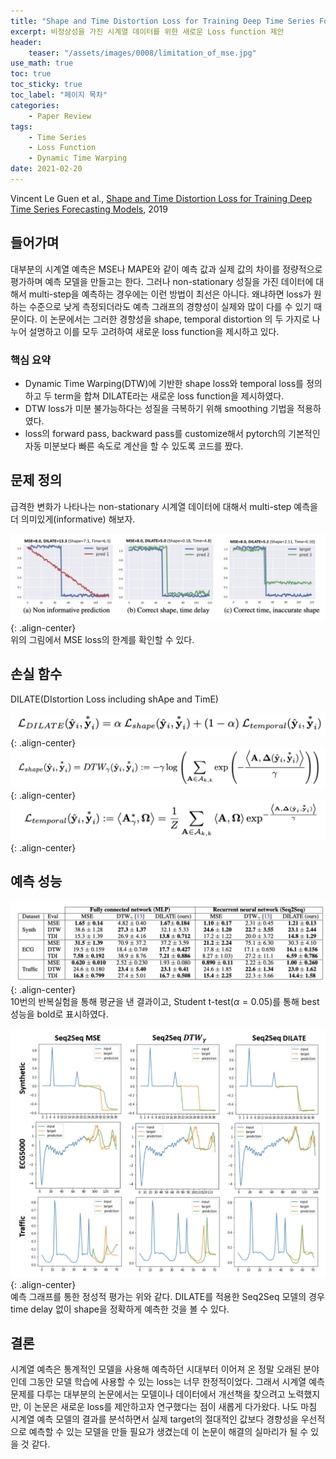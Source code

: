 ```yaml
---
title: "Shape and Time Distortion Loss for Training Deep Time Series Forecasting Models"
excerpt: 비정상성을 가진 시계열 데이터를 위한 새로운 Loss function 제안
header:
    teaser: "/assets/images/0008/limitation_of_mse.jpg"
use_math: true
toc: true
toc_sticky: true
toc_label: "페이지 목차"
categories: 
    - Paper Review
tags: 
    - Time Series
    - Loss Function
    - Dynamic Time Warping
date: 2021-02-20
---
```


Vincent Le Guen et al., [Shape and Time Distortion Loss for Training Deep Time Series Forecasting Models](https://arxiv.org/pdf/1909.09020.pdf), 2019  

## 들어가며
대부분의 시계열 예측은 MSE나 MAPE와 같이 예측 값과 실제 값의 차이를 정량적으로 평가하며 예측 모델을 만들고는 한다. 그러나 non-stationary 성질을 가진 데이터에 대해서 multi-step을 예측하는 경우에는 이런 방법이 최선은 아니다. 왜냐하면 loss가 원하는 수준으로 낮게 측정되더라도 예측 그래프의 경향성이 실제와 많이 다를 수 있기 때문이다. 이 논문에서는 그러한 경향성을 shape, temporal distortion 의 두 가지로 나누어 설명하고 이를 모두 고려하여 새로운 loss function을 제시하고 있다.  

### 핵심 요약
- Dynamic Time Warping(DTW)에 기반한 shape loss와 temporal loss를 정의하고 두 term을 합쳐 DILATE라는 새로운 loss function을 제시하였다.
- DTW loss가 미분 불가능하다는 성질을 극복하기 위해 smoothing 기법을 적용하였다.
- loss의 forward pass, backward pass를 customize해서 pytorch의 기본적인 자동 미분보다 빠른 속도로 계산을 할 수 있도록 코드를 짰다.  

## 문제 정의
급격한 변화가 나타나는 non-stationary 시계열 데이터에 대해서 multi-step 예측을 더 의미있게(informative) 해보자.  

![limitation of MSE](/assets/images/0008/limitation_of_mse.jpg){: .align-center}  
위의 그림에서 MSE loss의 한계를 확인할 수 있다.  

## 손실 함수
DILATE(DIstortion Loss including shApe and TimE)  

![DILATE](/assets/images/0008/dilate_loss.jpg){: .align-center}  
![shape loss](/assets/images/0008/shape_loss.jpg){: .align-center}  
![temporal loss](/assets/images/0008/temporal_loss.jpg){: .align-center}  

## 예측 성능
![forecasting result](/assets/images/0008/forecasting_result.jpg){: .align-center}  
10번의 반복실험을 통해 평균을 낸 결과이고, Student t-test($\alpha=0.05$)를 통해 best 성능을 bold로 표시하였다.  

![qualitative result](/assets/images/0008/qualitative_result.jpg){: .align-center}  
예측 그래프를 통한 정성적 평가는 위와 같다. DILATE를 적용한 Seq2Seq 모델의 경우 time delay 없이 shape을 정확하게 예측한 것을 볼 수 있다.

## 결론
시계열 예측은 통계적인 모델을 사용해 예측하던 시대부터 이어져 온 정말 오래된 분야인데 그동안 모델 학습에 사용할 수 있는 loss는 너무 한정적이었다. 그래서 시계열 예측 문제를 다루는 대부분의 논문에서는 모델이나 데이터에서 개선책을 찾으려고 노력했지만, 이 논문은 새로운 loss를 제안하고자 연구했다는 점이 새롭게 다가왔다. 나도 마침 시계열 예측 모델의 결과를 분석하면서 실제 target의 절대적인 값보다 경향성을 우선적으로 예측할 수 있는 모델을 만들 필요가 생겼는데 이 논문이 해결의 실마리가 될 수 있을 것 같다.
